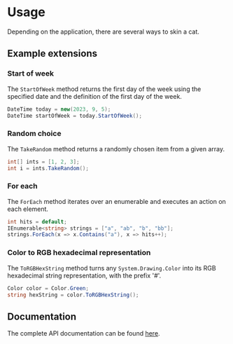 # Usage

Depending on the application, there are several ways to skin a cat.

## Example extensions

### Start of week

The `StartOfWeek` method returns the first day of the week using the specified date and the definition of the first day of the week.

```csharp
DateTime today = new(2023, 9, 5);
DateTime startOfWeek = today.StartOfWeek();
```

### Random choice

The `TakeRandom` method returns a randomly chosen item from a given array.

```csharp
int[] ints = [1, 2, 3];
int i = ints.TakeRandom();
```

### For each

The `ForEach` method iterates over an enumerable and executes an action on each element.

```csharp
int hits = default;
IEnumerable<string> strings = ["a", "ab", "b", "bb"];
strings.ForEach(x => x.Contains("a"), x => hits++);
```

### Color to RGB hexadecimal representation

The `ToRGBHexString` method turns any `System.Drawing.Color` into its RGB hexadecimal string representation, with the prefix '#'.

```csharp
Color color = Color.Green;
string hexString = color.ToRGBHexString();
```

## Documentation

The complete API documentation can be found [here](https://bobobass84.github.io/BB84.Extensions/api/index.html).
